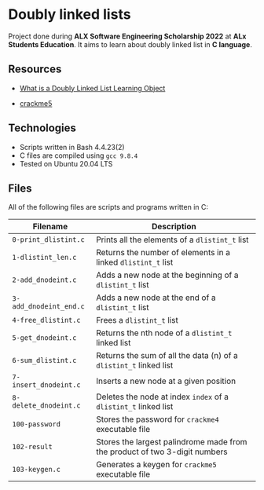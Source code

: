 # Doubly linked lists

Project done during **ALX Software Engineering Scholarship 2022** at **ALx Students Education**. It aims to learn about doubly linked list in **C language**.

## Resources

- [What is a Doubly Linked List Learning Object](https://www.youtube.com/watch?v=k0pjD12bzP0)

- [crackme5](https://github.com/holbertonschool/0x17.c)

## Technologies

- Scripts written in Bash 4.4.23(2)
- C files are compiled using `gcc 9.8.4`
- Tested on Ubuntu 20.04 LTS

## Files

All of the following files are scripts and programs written in C:

| Filename               | Description                                                                |
| ---------------------- | -------------------------------------------------------------------------- |
| `0-print_dlistint.c`   | Prints all the elements of a `dlistint_t` list                             |
| `1-dlistint_len.c`     | Returns the number of elements in a linked `dlistint_t` list               |
| `2-add_dnodeint.c`     | Adds a new node at the beginning of a `dlistint_t` list                    |
| `3-add_dnodeint_end.c` | Adds a new node at the end of a `dlistint_t` list                          |
| `4-free_dlistint.c`    | Frees a `dlistint_t` list                                                  |
| `5-get_dnodeint.c`     | Returns the nth node of a `dlistint_t` linked list                         |
| `6-sum_dlistint.c`     | Returns the sum of all the data (n) of a `dlistint_t` linked list          |
| `7-insert_dnodeint.c`  | Inserts a new node at a given position                                     |
| `8-delete_dnodeint.c`  | Deletes the node at index `index` of a `dlistint_t` linked list            |
| `100-password`         | Stores the password for `crackme4` executable file                         |
| `102-result`           | Stores the largest palindrome made from the product of two 3-digit numbers |
| `103-keygen.c`         | Generates a keygen for `crackme5` executable file                          |
